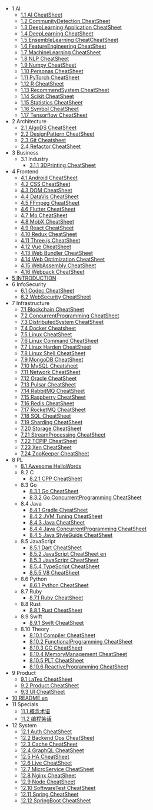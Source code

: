   - 1 AI
    - [1.1 AI CheatSheet](/AI/AI-CheatSheet.md)
    - [1.2 CommunityDetection CheatSheet](/AI/CommunityDetection-CheatSheet.md)
    - [1.3 DeepLearning Application CheatSheet](/AI/DeepLearning-Application-CheatSheet.md)
    - [1.4 DeepLearning CheatSheet](/AI/DeepLearning-CheatSheet.md)
    - [1.5 EnsembleLearning CheatCheatSheet](/AI/EnsembleLearning-CheatCheatSheet.md)
    - [1.6 FeatureEngineering CheatSheet](/AI/FeatureEngineering-CheatSheet.md)
    - [1.7 MachineLearning CheatSheet](/AI/MachineLearning-CheatSheet.md)
    - [1.8 NLP CheatSheet](/AI/NLP-CheatSheet.md)
    - [1.9 Numpy CheatSheet](/AI/Numpy-CheatSheet.md)
    - [1.10 Personas CheatSheet](/AI/Personas-CheatSheet.md)
    - [1.11 PyTorch CheatSheet](/AI/PyTorch-CheatSheet.md)
    - [1.12 R CheatSheet](/AI/R-CheatSheet.md)
    - [1.13 RecommendSystem CheatSheet](/AI/RecommendSystem-CheatSheet.md)
    - [1.14 Scikit CheatSheet](/AI/Scikit-CheatSheet.md)
    - [1.15 Statistics CheatSheet](/AI/Statistics-CheatSheet.md)
    - [1.16 Symbol CheatSheet](/AI/Symbol-CheatSheet.md)
    - [1.17 Tensorflow CheatSheet](/AI/Tensorflow-CheatSheet.md)
  - 2 Architecture
    - [2.1 AlgoDS CheatSheet](/Architecture/AlgoDS-CheatSheet.md)
    - [2.2 DesignPattern CheatSheet](/Architecture/DesignPattern-CheatSheet.md)
    - [2.3 Git Cheatsheet](/Architecture/Git-Cheatsheet.md)
    - [2.4 Refactor CheatSheet](/Architecture/Refactor-CheatSheet.md)
  - 3 Business
    - 3.1 Industry
      - [3.1.1 3DPrinting CheatSheet](/Business/Industry/3DPrinting-CheatSheet.md)
  - 4 Frontend
    - [4.1 Android CheatSheet](/Frontend/Android-CheatSheet.md)
    - [4.2 CSS CheatSheet](/Frontend/CSS-CheatSheet.md)
    - [4.3 DOM CheatSheet](/Frontend/DOM-CheatSheet.md)
    - [4.4 DataVis CheatSheet](/Frontend/DataVis-CheatSheet.md)
    - [4.5 FFmpeg CheatSheet](/Frontend/FFmpeg-CheatSheet.md)
    - [4.6 Flutter CheatSheet](/Frontend/Flutter-CheatSheet.md)
    - [4.7 Mo CheatSheet](/Frontend/Mo-CheatSheet.md)
    - [4.8 MobX CheatSheet](/Frontend/MobX-CheatSheet.md)
    - [4.9 React CheatSheet](/Frontend/React-CheatSheet.md)
    - [4.10 Redux CheatSheet](/Frontend/Redux-CheatSheet.md)
    - [4.11 Three.js CheatSheet](/Frontend/Three.js-CheatSheet.md)
    - [4.12 Vue CheatSheet](/Frontend/Vue-CheatSheet.md)
    - [4.13 Web Bundler CheatSheet](/Frontend/Web-Bundler-CheatSheet.md)
    - [4.14 Web Optimization CheatSheet](/Frontend/Web-Optimization-CheatSheet.md)
    - [4.15 WebAssembly CheatSheet](/Frontend/WebAssembly-CheatSheet.md)
    - [4.16 Webpack CheatSheet](/Frontend/Webpack-CheatSheet.md)
  - [5 INTRODUCTION](/INTRODUCTION.md)
  - 6 InfoSecurity
    - [6.1 Codec CheatSheet](/InfoSecurity/Codec-CheatSheet.md)
    - [6.2 WebSecurity CheatSheet](/InfoSecurity/WebSecurity-CheatSheet.md)
  - 7 Infrastructure
    - [7.1 Blockchain CheatSheet](/Infrastructure/Blockchain-CheatSheet.md)
    - [7.2 ConcurrentProgramming CheatSheet](/Infrastructure/ConcurrentProgramming-CheatSheet.md)
    - [7.3 DistributedSystem CheatSheet](/Infrastructure/DistributedSystem-CheatSheet.md)
    - [7.4 Docker Cheatsheet](/Infrastructure/Docker-Cheatsheet.md)
    - [7.5 Linux CheatSheet](/Infrastructure/Linux-CheatSheet.md)
    - [7.6 Linux Command CheatSheet](/Infrastructure/Linux-Command-CheatSheet.md)
    - [7.7 Linux Harden CheatSheet](/Infrastructure/Linux-Harden-CheatSheet.md)
    - [7.8 Linux Shell CheatSheet](/Infrastructure/Linux-Shell-CheatSheet.md)
    - [7.9 MongoDB CheatSheet](/Infrastructure/MongoDB-CheatSheet.md)
    - [7.10 MySQL Cheatsheet](/Infrastructure/MySQL-Cheatsheet.md)
    - [7.11 Network CheatSheet](/Infrastructure/Network-CheatSheet.md)
    - [7.12 Oracle CheatSheet](/Infrastructure/Oracle-CheatSheet.md)
    - [7.13 Pulsar CheatSheet](/Infrastructure/Pulsar-CheatSheet.md)
    - [7.14 RabbitMQ CheatSheet](/Infrastructure/RabbitMQ-CheatSheet.md)
    - [7.15 Raspberry CheatSheet](/Infrastructure/Raspberry-CheatSheet.md)
    - [7.16 Redis CheatSheet](/Infrastructure/Redis-CheatSheet.md)
    - [7.17 RocketMQ CheatSheet](/Infrastructure/RocketMQ-CheatSheet.md)
    - [7.18 SQL CheatSheet](/Infrastructure/SQL-CheatSheet.md)
    - [7.19 Sharding CheatSheet](/Infrastructure/Sharding-CheatSheet.md)
    - [7.20 Storage CheatSheet](/Infrastructure/Storage-CheatSheet.md)
    - [7.21 StreamProcessing CheatSheet](/Infrastructure/StreamProcessing-CheatSheet.md)
    - [7.22 TCPIP CheatSheet](/Infrastructure/TCPIP-CheatSheet.md)
    - [7.23 Xen CheatSheet](/Infrastructure/Xen-CheatSheet.md)
    - [7.24 ZooKeeper CheatSheet](/Infrastructure/ZooKeeper-CheatSheet.md)
  - 8 PL
    - [8.1 Awesome HelloWords](/PL/Awesome-HelloWords.md)
    - 8.2 C
      - [8.2.1 CPP CheatSheet](/PL/C/CPP-CheatSheet.md)
    - 8.3 Go
      - [8.3.1 Go CheatSheet](/PL/Go/Go-CheatSheet.md)
      - [8.3.2 Go ConcurrentProgramming CheatSheet](/PL/Go/Go-ConcurrentProgramming-CheatSheet.md)
    - 8.4 Java
      - [8.4.1 Gradle CheatSheet](/PL/Java/Gradle-CheatSheet.md)
      - [8.4.2 JVM Tuning CheatSheet](/PL/Java/JVM-Tuning-CheatSheet.md)
      - [8.4.3 Java CheatSheet](/PL/Java/Java-CheatSheet.md)
      - [8.4.4 Java ConcurrentProgramming CheatSheet](/PL/Java/Java-ConcurrentProgramming-CheatSheet.md)
      - [8.4.5 Java StyleGuide CheatSheet](/PL/Java/Java-StyleGuide-CheatSheet.md)
    - 8.5 JavaScript
      - [8.5.1 Dart CheatSheet](/PL/JavaScript/Dart-CheatSheet.md)
      - [8.5.2 JavaScript CheatSheet en](/PL/JavaScript/JavaScript-CheatSheet-en.md)
      - [8.5.3 JavaScript CheatSheet](/PL/JavaScript/JavaScript-CheatSheet.md)
      - [8.5.4 TypeScript CheatSheet](/PL/JavaScript/TypeScript-CheatSheet.md)
      - [8.5.5 V8 CheatSheet](/PL/JavaScript/V8-CheatSheet.md)
    - 8.6 Python
      - [8.6.1 Python CheatSheet](/PL/Python/Python-CheatSheet.md)
    - 8.7 Ruby
      - [8.7.1 Ruby CheatSheet](/PL/Ruby/Ruby-CheatSheet.md)
    - 8.8 Rust
      - [8.8.1 Rust CheatSheet](/PL/Rust/Rust-CheatSheet.md)
    - 8.9 Swift
      - [8.9.1 Swift CheatSheet](/PL/Swift/Swift-CheatSheet.md)
    - 8.10 Theory
      - [8.10.1 Compiler CheatSheet](/PL/Theory/Compiler-CheatSheet.md)
      - [8.10.2 FunctionalProgramming CheatSheet](/PL/Theory/FunctionalProgramming-CheatSheet.md)
      - [8.10.3 GC CheatSheet](/PL/Theory/GC-CheatSheet.md)
      - [8.10.4 MemoryManagement CheatSheet](/PL/Theory/MemoryManagement-CheatSheet.md)
      - [8.10.5 PLT CheatSheet](/PL/Theory/PLT-CheatSheet.md)
      - [8.10.6 ReactiveProgramming CheatSheet](/PL/Theory/ReactiveProgramming-CheatSheet.md)
  - 9 Product
    - [9.1 LaTex CheatSheet](/Product/LaTex-CheatSheet.md)
    - [9.2 Product CheatSheet](/Product/Product-CheatSheet.md)
    - [9.3 UI CheatSheet](/Product/UI-CheatSheet.md)
  - [10 README en](/README-en.md)
  - 11 Specials
    - [11.1 概念术语](/Specials/概念术语.md)
    - [11.2 编程笑话](/Specials/编程笑话.md)
  - 12 System
    - [12.1 Auth CheatSheet](/System/Auth-CheatSheet.md)
    - [12.2 Backend Ops CheatSheet](/System/Backend-Ops-CheatSheet.md)
    - [12.3 Cache CheatSheet](/System/Cache-CheatSheet.md)
    - [12.4 GraphQL CheatSheet](/System/GraphQL-CheatSheet.md)
    - [12.5 HA CheatSheet](/System/HA-CheatSheet.md)
    - [12.6 Live CheatSheet](/System/Live-CheatSheet.md)
    - [12.7 MicroService CheatSheet](/System/MicroService-CheatSheet.md)
    - [12.8 Nginx CheatSheet](/System/Nginx-CheatSheet.md)
    - [12.9 Node CheatSheet](/System/Node-CheatSheet.md)
    - [12.10 SoftwareTest CheatSheet](/System/SoftwareTest-CheatSheet.md)
    - [12.11 Spring CheatSheet](/System/Spring-CheatSheet.md)
    - [12.12 SpringBoot CheatSheet](/System/SpringBoot-CheatSheet.md)
